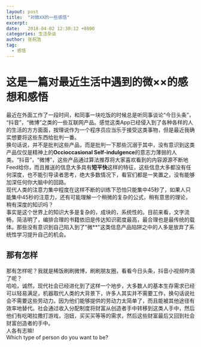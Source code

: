 ```yaml
---
layout: post
title:  "对微XX的一些感悟"
excerpt: 
date:   2018-04-02 12:30:12 +0800
categories: 生活杂谈
author: 张祝浩
tag: 
  - 感悟
---
```

# 这是一篇对最近生活中遇到的微××的感想和感悟
最近在外面工作了一段时间，和同事一块吃饭的时候总是听同事谈论“今日头条”， “抖音”，“微博”之类的一些互联网产品。感觉这类App已经侵入到了各种各样的人的生活的方方面面，按理说作为一个程序员应当乐于接受这类事物，但是最近我确实想要将这些东西给批判一番。  
换句话说，并不是批判这些产品，而是批判一下那些沉溺于其中，没有意识到这类产品仅仅是精神上的**Occioccasional Self-indulgence**的意志力薄弱的人类。“抖音”，“微博”，这些产品通过算法推荐将大家喜欢看到的内容源源不断地Feed给你，而且推送的信息大多具有**短平快**这样的特征，这些信息大多都没有任何深度，也不能引导读者思考，绝大多数情况下，看官们都是一笑置之，没有能够加深任何你大脑中的回路。  
现代人类的注意力集中程度在这样不断的训练下恐怕只能集中45秒了，如果人只能集中45秒的注意力，还有可能理解一个稍微的复杂的公式，稍有意思的理论，稍有深度的知识吗？  
事实是这个世界上的知识大多是复杂的，成块的，系统性的。目前来看，文字流畅，简洁明了，编排合理的书籍依旧是传达知识密度最高，最合理也是最传统的载体。那些没有意识到自己陷入到了"微**"这类信息产品陷阱之中的人多是放弃了系统性学习提升自己的机会。  
## 那有怎样
那有怎样呢？我就是稀饭刷刷微博，刷刷朋友圈，看看今日头条，抖音小视频咋滴了呢？  
哈哈，诚然，现代社会已经进化到了这样一个地步，大多数人的基本生存需求已经可以轻易满足，机器取代人类的大背景下，许多人其实并不需要工作，换句话说社会不需要这些劳动力。因为他们能够提供的劳动力太简单了，而且能被其他途径有效率地替代。社会通过收入分配制度将财富从创造者手中转移到这类人手中，然后他们有吃喝拉撒打游戏，泡妞，买买买等等的需求，然后这些财富最后又回到社会财富创造者的手中。  
人各有志嘛!  
Which type of person do you want to be?